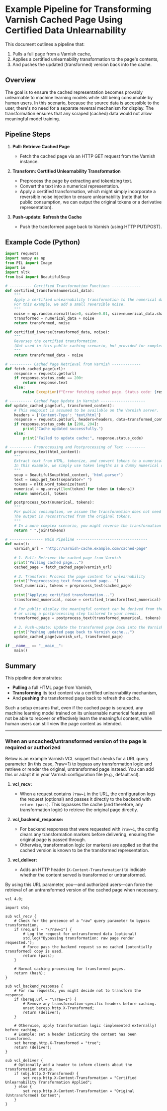 # Example Pipeline for Transforming Varnish Cached Page Using Certified Data Unlearnability

This document outlines a pipeline that:
1. Pulls a full page from a Varnish cache,
2. Applies a certified unlearnability transformation to the page's contents,
3. And pushes the updated (transformed) version back into the cache.

## Overview

The goal is to ensure the cached representation becomes provably unlearnable to machine learning models while still being consumable by human users. In this scenario, because the source data is accessible to the user, there's no need for a separate reversal mechanism for display. The transformation ensures that any scraped (cached) data would not allow meaningful model training.

## Pipeline Steps

1. **Pull: Retrieve Cached Page**  
   - Fetch the cached page via an HTTP GET request from the Varnish instance.

2. **Transform: Certified Unlearnability Transformation**  
   - Preprocess the page by extracting and tokenizing text.
   - Convert the text into a numerical representation.
   - Apply a certified transformation, which might simply incorporate a reversible noise injection to ensure unlearnability (note that for public consumption, we can output the original tokens or a derivative representation).

3. **Push-update: Refresh the Cache**  
   - Push the transformed page back to Varnish (using HTTP PUT/POST).

## Example Code (Python)

```python
import requests
import numpy as np
from PIL import Image
import io
import nltk
from bs4 import BeautifulSoup

# ---------- Certified Transformation Functions -------------
def certified_transform(numerical_data):
    """
    Apply a certified unlearnability transformation to the numerical data.
    For this example, we add a small reversible noise.
    """
    noise = np.random.normal(loc=0, scale=0.01, size=numerical_data.shape)
    transformed = numerical_data + noise
    return transformed, noise

def certified_inverse(transformed_data, noise):
    """
    Reverses the certified transformation.
    (Not used in this public caching scenario, but provided for completeness.)
    """
    return transformed_data - noise

# ---------- Cached Page Retrieval from Varnish -------------
def fetch_cached_page(url):
    response = requests.get(url)
    if response.status_code == 200:
        return response.text
    else:
        raise Exception(f"Error fetching cached page. Status code: {response.status_code}")

# ---------- Cached Page Update in Varnish --------------------
def update_cached_page(url, transformed_content):
    # This endpoint is assumed to be available on the Varnish server.
    headers = {'Content-Type': 'text/html'}
    response = requests.put(url, headers=headers, data=transformed_content)
    if response.status_code in [200, 204]:
        print("Cache updated successfully.")
    else:
        print("Failed to update cache:", response.status_code)

# ---------- Preprocessing and Postprocessing of Text ---------
def preprocess_text(html_content):
    """
    Extract text from HTML, tokenize, and convert tokens to a numerical representation.
    In this example, we simply use token lengths as a dummy numerical representation.
    """
    soup = BeautifulSoup(html_content, 'html.parser')
    text = soup.get_text(separator=" ")
    tokens = nltk.word_tokenize(text)
    numerical = np.array([len(token) for token in tokens])
    return numerical, tokens

def postprocess_text(numerical, tokens):
    """
    For public consumption, we assume the transformation does not need to be reversed.
    The output is reconstructed from the original tokens.
    """
    # In a more complex scenario, you might reverse the transformation here.
    return " ".join(tokens)

# --------------- Main Pipeline --------------------------------
def main():
    varnish_url = "http://varnish-cache.example.com/cached-page"
    
    # 1. Pull: Retrieve the cached page from Varnish
    print("Pulling cached page...")
    cached_page = fetch_cached_page(varnish_url)
    
    # 2. Transform: Process the page content for unlearnability
    print("Preprocessing text from cached page...")
    text_numerical, tokens = preprocess_text(cached_page)
    
    print("Applying certified transformation...")
    transformed_numerical, noise = certified_transform(text_numerical)
    
    # For public display the meaningful content can be derived from the original tokens
    # or using a postprocessing step tailored to your needs.
    transformed_page = postprocess_text(transformed_numerical, tokens)
    
    # 3. Push-update: Update the transformed page back into the Varnish cache
    print("Pushing updated page back to Varnish cache...")
    update_cached_page(varnish_url, transformed_page)

if __name__ == "__main__":
    main()
```

## Summary

This pipeline demonstrates:

- **Pulling** a full HTML page from Varnish,
- **Transforming** its text content via a certified unlearnability mechanism,
- And **pushing** the transformed page back to refresh the cache.

Such a setup ensures that, even if the cached page is scraped, any machine learning model trained on its unlearnable numerical features will not be able to recover or effectively learn the meaningful content, while human users can still view the page content as intended.

---

### When an uncached/untransformed version of the page is required or authorized

Below is an example Varnish VCL snippet that checks for a URL query parameter (in this case, ?raw=1) to bypass any transformation logic and retrieve or render the original, untransformed page instead. You can add this or adapt it in your Varnish configuration file (e.g., default.vcl).

1. **vcl_recv:**  
   - When a request contains `?raw=1` in the URL, the configuration logs the request (optional) and passes it directly to the backend with `return (pass)`. This bypasses the cache (and therefore, any transformation logic) to retrieve the original page directly.

2. **vcl_backend_response:**  
   - For backend responses that were requested with `?raw=1`, the config clears any transformation markers before delivering, ensuring the original page is passed through.
   - Otherwise, transformation logic (or markers) are applied so that the cached version is known to be the transformed representation.

3. **vcl_deliver:**  
   - Adds an HTTP header (`X-Content-Transformation`) to indicate whether the content served is transformed or untransformed.

By using this URL parameter, you—and authorized users—can force the retrieval of an untransformed version of the cached page when necessary.

```
vcl 4.0;

import std;

sub vcl_recv {
    # Check for the presence of a "raw" query parameter to bypass transformation.
    if (req.url ~ "\?raw=1") {
        # Log the request for untransformed data (optional)
        std.log("Bypassing transformation: raw page render requested.");
        # Force pass the backend request so no cached (potentially transformed) copy is used.
        return (pass);
    }
    
    # Normal caching processing for transformed pages.
    return (hash);
}

sub vcl_backend_response {
    # For raw requests, you might decide not to transform the response.
    if (bereq.url ~ "\?raw=1") {
        # Remove any transformation-specific headers before caching.
        unset beresp.http.X-Transformed;
        return (deliver);
    }
    
    # Otherwise, apply transformation logic (implemented externally) before caching.
    # Example: set a header indicating the content has been transformed.
    set beresp.http.X-Transformed = "true";
    return (deliver);
}

sub vcl_deliver {
    # Optionally add a header to inform clients about the transformation status.
    if (obj.http.X-Transformed) {
        set resp.http.X-Content-Transformation = "Certified Unlearnability Transformation Applied";
    } else {
        set resp.http.X-Content-Transformation = "Original (Untransformed) Content";
    }
}
```
